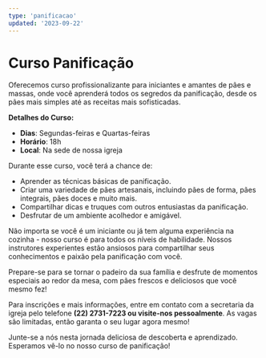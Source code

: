 ```yaml
---
type: 'panificacao'
updated: '2023-09-22'
---
```


# Curso Panificação

Oferecemos curso profissionalizante para iniciantes e amantes de pães e massas, onde você aprenderá todos os segredos da panificação, desde os pães mais simples até as receitas mais sofisticadas.

**Detalhes do Curso:**

- **Dias**: Segundas-feiras e Quartas-feiras
- **Horário**: 18h
- **Local**: Na sede de nossa igreja

Durante esse curso, você terá a chance de:

- Aprender as técnicas básicas de panificação.
- Criar uma variedade de pães artesanais, incluindo pães de forma, pães integrais, pães doces e muito mais.
- Compartilhar dicas e truques com outros entusiastas da panificação.
- Desfrutar de um ambiente acolhedor e amigável.

Não importa se você é um iniciante ou já tem alguma experiência na cozinha - nosso curso é para todos os níveis de habilidade. Nossos instrutores experientes estão ansiosos para compartilhar seus conhecimentos e paixão pela panificação com você.

Prepare-se para se tornar o padeiro da sua família e desfrute de momentos especiais ao redor da mesa, com pães frescos e deliciosos que você mesmo fez!

Para inscrições e mais informações, entre em contato com a secretaria da igreja pelo telefone **(22) 2731-7223 ou visite-nos pessoalmente**. As vagas são limitadas, então garanta o seu lugar agora mesmo!

Junte-se a nós nesta jornada deliciosa de descoberta e aprendizado. Esperamos vê-lo no nosso curso de panificação!
